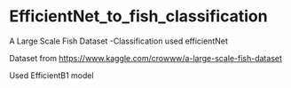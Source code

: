 # EfficientNet_to_fish_classification
A Large Scale Fish Dataset -Classification used efficientNet

Dataset from https://www.kaggle.com/crowww/a-large-scale-fish-dataset

Used EfficientB1 model

